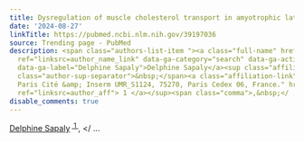 ```yaml
---
title: Dysregulation of muscle cholesterol transport in amyotrophic lateral sclerosis.
date: '2024-08-27'
linkTitle: https://pubmed.ncbi.nlm.nih.gov/39197036
source: Trending page - PubMed
description: <span class="authors-list-item "><a class="full-name" href="https://pubmed.ncbi.nlm.nih.gov/?term=Sapaly+D&amp;cauthor_id=39197036"
  ref="linksrc=author_name_link" data-ga-category="search" data-ga-action="author_link"
  data-ga-label="Delphine Sapaly">Delphine Sapaly</a><sup class="affiliation-links"><span
  class="author-sup-separator">&nbsp;</span><a class="affiliation-link" title="University
  Paris Cité &amp; Inserm UMR_S1124, 75270, Paris Cedex 06, France." href="https://pubmed.ncbi.nlm.nih.gov/39197036#full-view-affiliation-1"
  ref="linksrc=author_aff"> 1 </a></sup><span class="comma">,&nbsp;</ ...
disable_comments: true
---
```

<span class="authors-list-item "><a class="full-name" href="https://pubmed.ncbi.nlm.nih.gov/?term=Sapaly+D&amp;cauthor_id=39197036" ref="linksrc=author_name_link" data-ga-category="search" data-ga-action="author_link" data-ga-label="Delphine Sapaly">Delphine Sapaly</a><sup class="affiliation-links"><span class="author-sup-separator">&nbsp;</span><a class="affiliation-link" title="University Paris Cité &amp; Inserm UMR_S1124, 75270, Paris Cedex 06, France." href="https://pubmed.ncbi.nlm.nih.gov/39197036#full-view-affiliation-1" ref="linksrc=author_aff"> 1 </a></sup><span class="comma">,&nbsp;</ ...